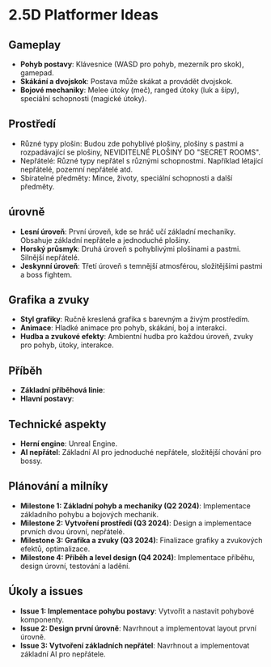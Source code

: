 # 2.5D Platformer Ideas

## Gameplay
- **Pohyb postavy**: Klávesnice (WASD pro pohyb, mezerník pro skok), gamepad.
- **Skákání a dvojskok**: Postava může skákat a provádět dvojskok.
- **Bojové mechaniky**: Melee útoky (meč), ranged útoky (luk a šípy), speciální schopnosti (magické útoky).

## Prostředí
- Různé typy plošin: Budou zde pohyblivé plošiny, plošiny s pastmi a rozpadávající se plošiny, NEVIDITELNÉ PLOŠINY DO "SECRET ROOMS".
- Nepřátelé: Různé typy nepřátel s různými schopnostmi. Například létající nepřátelé, pozemní nepřátelé atd.
- Sbíratelné předměty: Mince, životy, speciální schopnosti a další předměty.

## úrovně
- **Lesní úroveň**: První úroveň, kde se hráč učí základní mechaniky. Obsahuje základní nepřátele a jednoduché plošiny.
- **Horský průsmyk**: Druhá úroveň s pohyblivými plošinami a pastmi. Silnější nepřátelé.
- **Jeskynní úroveň**: Třetí úroveň s temnější atmosférou, složitějšími pastmi a boss fightem.

## Grafika a zvuky
- **Styl grafiky**: Ručně kreslená grafika s barevným a živým prostředím.
- **Animace**: Hladké animace pro pohyb, skákání, boj a interakci.
- **Hudba a zvukové efekty**: Ambientní hudba pro každou úroveň, zvuky pro pohyb, útoky, interakce.
  
## Příběh
- **Základní příběhová linie**:
- **Hlavní postavy**:
  
## Technické aspekty
- **Herní engine**: Unreal Engine.
- **AI nepřátel**: Základní AI pro jednoduché nepřátele, složitější chování pro bossy.

## Plánování a milníky
- **Milestone 1: Základní pohyb a mechaniky (Q2 2024)**: Implementace základního pohybu a bojových mechanik.
- **Milestone 2: Vytvoření prostředí (Q3 2024)**: Design a implementace prvních dvou úrovní, nepřátelé.
- **Milestone 3: Grafika a zvuky (Q3 2024)**: Finalizace grafiky a zvukových efektů, optimalizace.
- **Milestone 4: Příběh a level design (Q4 2024)**: Implementace příběhu, design úrovní, testování a ladění.

## Úkoly a issues
- **Issue 1: Implementace pohybu postavy**: Vytvořit a nastavit pohybové komponenty.
- **Issue 2: Design první úrovně**: Navrhnout a implementovat layout první úrovně.
- **Issue 3: Vytvoření základních nepřátel**: Navrhnout a implementovat základní AI pro nepřátele.
